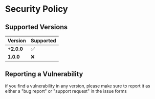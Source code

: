# Security Policy

## Supported Versions

| Version | Supported          |
| ------- | ------------------ |
| **+2.0.0**   | ✅ |
| **1.0.0**   | ❌ |

## Reporting a Vulnerability

if you find a vulnerability in any version, please make sure to report it as either a "bug report" or "support request" in the issue forms


